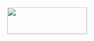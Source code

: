 ### <img src="https://media.giphy.com/media/kH0raxQIAvPIHfnTia/giphy.gif" width="180" height="60">
<br />


<!--
**lilsalad/lilsalad** is a ✨ _special_ ✨ repository because its `README.md` (this file) appears on your GitHub profile.

Here are some ideas to get you started:

- 🔭 I’m currently working on ...
- 🌱 I’m currently learning ...
- 👯 I’m looking to collaborate on ...
- 🤔 I’m looking for help with ...
- 💬 Ask me about ...
- 📫 How to reach me: ...
- 😄 Pronouns: ...
- ⚡ Fun fact: ...
-->
